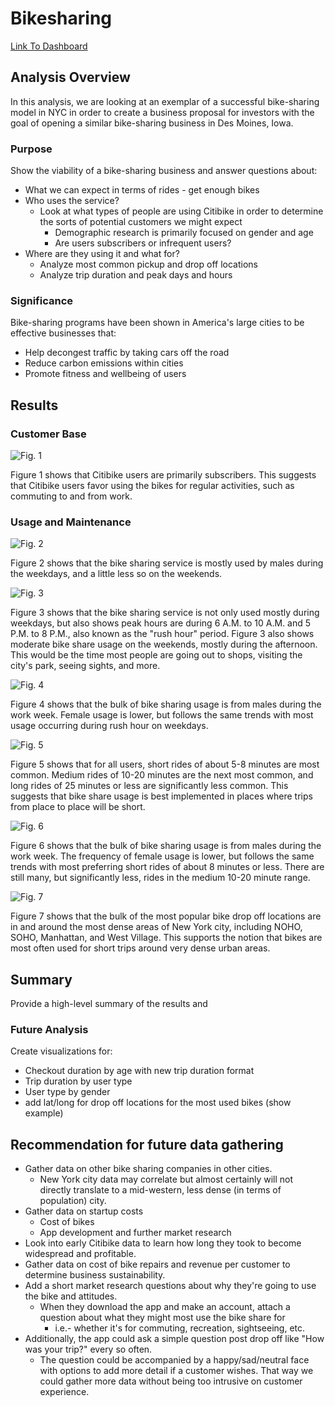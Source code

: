 # Bikesharing
[Link To Dashboard](https://public.tableau.com/app/profile/patrick.holmquist/viz/BikesharingChallenge_16425228705570/CustomersvsSubscribers?publish=yes "link to dashboard")
## Analysis Overview

In this analysis, we are looking at an exemplar of a successful bike-sharing model in NYC in order to create a business proposal for investors with the goal of opening a similar bike-sharing business in Des Moines, Iowa.

### Purpose

Show the viability of a bike-sharing business and answer questions about:

* What we can expect in terms of rides - get enough bikes
* Who uses the service?
  * Look at what types of people are using Citibike in order to determine the sorts of potential customers we might expect
    * Demographic research is primarily focused on gender and age
    * Are users subscribers or infrequent users?
* Where are they using it and what for?
  * Analyze most common pickup and drop off locations
  * Analyze trip duration and peak days and hours

### Significance

Bike-sharing programs have been shown in America's large cities to be effective businesses that:

* Help decongest traffic by taking cars off the road
* Reduce carbon emissions within cities
* Promote fitness and wellbeing of users

## Results

### Customer Base

![Fig. 1](Resources/Customers%20vs%20Subscribers.png)

Figure 1 shows that Citibike users are primarily subscribers. This suggests that Citibike users favor using the bikes for regular activities, such as commuting to and from work.

### Usage and Maintenance
![Fig. 2](Resources/User%20Trips%20by%20Gender%20by%20Weekday.png)

Figure 2 shows that the bike sharing service is mostly used by males during the weekdays, and a little less so on the weekends.

![Fig. 3](Resources/Trips%20by%20Weekday%20per%20Hour.png)

Figure 3 shows that the bike sharing service is not only used mostly during weekdays, but also shows peak hours are during 6 A.M. to 10 A.M. and 5 P.M. to 8 P.M., also known as the "rush hour" period. Figure 3 also shows moderate bike share usage on the weekends, mostly during the afternoon. This would be the time most people are going out to shops, visiting the city's park, seeing sights, and more.

![Fig. 4](Resources/Trips%20by%20Gender%20(Weekday%20per%20Hour).png)

Figure 4 shows that the bulk of bike sharing usage is from males during the work week. Female usage is lower, but follows the same trends with most usage occurring during rush hour on weekdays.

![Fig. 5](Resources/Checkout%20Times%20for%20Users.png)

Figure 5 shows that for all users, short rides of about 5-8 minutes are most common. Medium rides of 10-20 minutes are the next most common, and long rides of 25 minutes or less are significantly less common. This suggests that bike share usage is best implemented in places where trips from place to place will be short.

![Fig. 6](Resources/Checkout%20Times%20by%20Gender.png)

Figure 6 shows that the bulk of bike sharing usage is from males during the work week. The frequency of female usage is lower, but follows the same trends with most preferring short rides of about 8 minutes or less. There are still many, but significantly less, rides in the medium 10-20 minute range.

![Fig. 7](Resources/Top%20Ending%20Locations.png)

Figure 7 shows that the bulk of the most popular bike drop off locations are in and around the most dense areas of New York city, including NOHO, SOHO, Manhattan, and West Village. This supports the notion that bikes are most often used for short trips around very dense urban areas.

## Summary

Provide a high-level summary of the results and

### Future Analysis

Create visualizations for:

* Checkout duration by age with new trip duration format
* Trip duration by user type
* User type by gender
* add lat/long for drop off locations for the most used bikes (show example)

## Recommendation for future data gathering

* Gather data on other bike sharing companies in other cities.
  * New York city data may correlate but almost certainly will not directly translate to a mid-western, less dense (in terms of population) city.
* Gather data on startup costs
  * Cost of bikes
  * App development and further market research
* Look into early Citibike data to learn how long they took to become widespread and profitable.
* Gather data on cost of bike repairs and revenue per customer to determine business sustainability.
* Add a short market research questions about why they're going to use the bike and attitudes.
  * When they download the app and make an account, attach a question about what they might most use the bike share for
    * i.e.- whether it's for commuting, recreation, sightseeing, etc.
* Additionally, the app could ask a simple question post drop off like "How was your trip?" every so often.
  * The question could be accompanied by a happy/sad/neutral face with options to add more detail if a customer wishes. That way we could gather more data without being too intrusive on customer experience.

